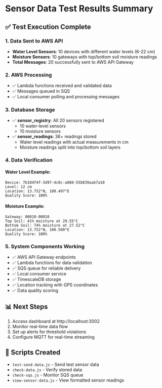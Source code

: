 # Sensor Data Test Results Summary

## ✅ Test Execution Complete

### 1. **Data Sent to AWS API**
- **Water Level Sensors**: 10 devices with different water levels (6-22 cm)
- **Moisture Sensors**: 10 gateways with top/bottom soil moisture readings
- **Total Messages**: 20 successfully sent to AWS API Gateway

### 2. **AWS Processing**
- ✅ Lambda functions received and validated data
- ✅ Messages queued in SQS
- ✅ Local consumer polling and processing messages

### 3. **Database Storage**
- ✅ **sensor_registry**: All 20 sensors registered
  - 10 water-level sensors
  - 10 moisture sensors
- ✅ **sensor_readings**: 36+ readings stored
  - Water level readings with actual measurements in cm
  - Moisture readings split into top/bottom soil layers

### 4. **Data Verification**

#### Water Level Example:
```
Device: 7b184f4f-3d97-4c0c-a888-55b839aab7a10
Level: 12 cm
Location: 13.752°N, 100.497°E
Quality Score: 100%
```

#### Moisture Example:
```
Gateway: 00010-00010
Top Soil: 41% moisture at 29.55°C
Bottom Soil: 74% moisture at 27.52°C
Location: 13.752°N, 100.500°E
Quality Score: 100%
```

### 5. **System Components Working**
- ✅ AWS API Gateway endpoints
- ✅ Lambda functions for data validation
- ✅ SQS queue for reliable delivery
- ✅ Local consumer service
- ✅ TimescaleDB storage
- ✅ Location tracking with GPS coordinates
- ✅ Data quality scoring

## 📊 Next Steps
1. Access dashboard at http://localhost:3002
2. Monitor real-time data flow
3. Set up alerts for threshold violations
4. Configure MQTT for real-time streaming

## 🔧 Scripts Created
- `test-send-data.js` - Send test sensor data
- `check-data.js` - Verify stored data
- `check-sqs.js` - Monitor SQS queue
- `view-sensor-data.js` - View formatted sensor readings